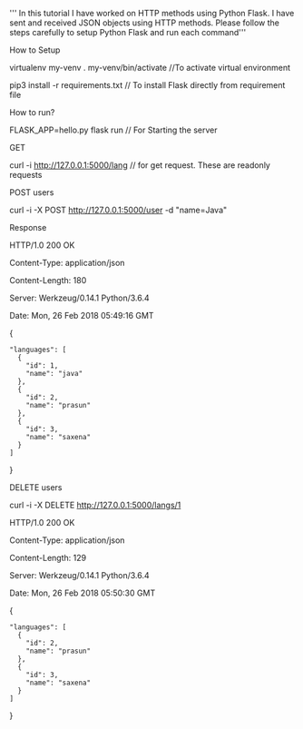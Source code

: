 ''' In this tutorial I have worked on HTTP methods using Python Flask. I have sent and received JSON objects using HTTP methods. 
Please follow the steps carefully to setup Python Flask and run each command'''


How to Setup

virtualenv my-venv
. my-venv/bin/activate //To activate virtual environment

pip3 install -r requirements.txt // To install Flask directly from requirement file

How to run?

FLASK_APP=hello.py flask run // For Starting the server

GET 

curl -i http://127.0.0.1:5000/lang // for get request. These are readonly requests

POST users

curl -i -X POST http://127.0.0.1:5000/user -d "name=Java"

Response


  
  HTTP/1.0 200 OK
  
  Content-Type: application/json
  
  Content-Length: 180
  
  Server: Werkzeug/0.14.1 Python/3.6.4
  
  Date: Mon, 26 Feb 2018 05:49:16 GMT
  


  {
  
    "languages": [
      {
        "id": 1, 
        "name": "java"    
      }, 
      {
        "id": 2, 
        "name": "prasun" 
      },    
      {
        "id": 3, 
        "name": "saxena"
      }
    ]
    
  }


DELETE users


curl -i -X DELETE http://127.0.0.1:5000/langs/1

HTTP/1.0 200 OK

Content-Type: application/json

Content-Length: 129

Server: Werkzeug/0.14.1 Python/3.6.4

Date: Mon, 26 Feb 2018 05:50:30 GMT




{
  
    "languages": [ 
      {
        "id": 2, 
        "name": "prasun" 
      },    
      {
        "id": 3, 
        "name": "saxena"
      }
    ]
    
  }
